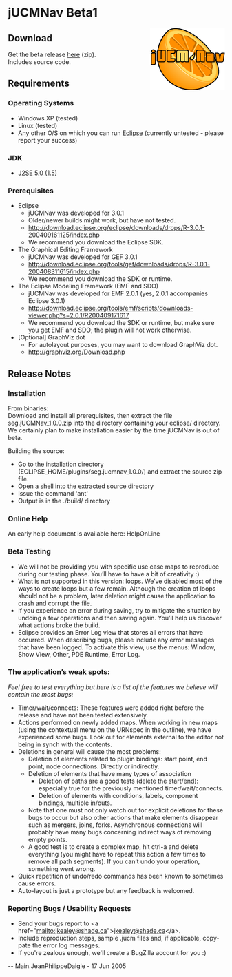 # jUCMNav Beta1

<img align= "right" src="img/LogoFinal.gif">

## Download

Get the beta release
[here](http://www.softwareengineering.ca/jucmnav/seg.jUCMNav_1.0.0_beta1.zip)
(zip).  
Includes source code.

## Requirements

### Operating Systems

  - Windows XP (tested)
  - Linux (tested)
  - Any other O/S on which you can run [Eclipse](http://www.eclipse.org)
    (currently untested - please report your success)

### JDK

  - [J2SE 5.0 (1.5)](http://java.sun.com/j2se/1.5.0/index.jsp)

### Prerequisites

  - Eclipse
      - jUCMNav was developed for 3.0.1
      - Older/newer builds might work, but have not tested.
      - <http://download.eclipse.org/eclipse/downloads/drops/R-3.0.1-200409161125/index.php>
      - We recommend you download the Eclipse SDK.
  - The Graphical Editing Framework
      - jUCMNav was developed for GEF 3.0.1
      - <http://download.eclipse.org/tools/gef/downloads/drops/R-3.0.1-200408311615/index.php>
      - We recommend you download the SDK or runtime.
  - The Eclipse Modeling Framework (EMF and SDO)
      - jUCMNav was developed for EMF 2.0.1 (yes, 2.0.1 accompanies
        Eclipse 3.0.1)
      - <http://download.eclipse.org/tools/emf/scripts/downloads-viewer.php?s=2.0.1/R200409171617>
      - We recommend you download the SDK or runtime, but make sure you
        get EMF and SDO; the plugin will not work otherwise.
  - \[Optional\] GraphViz dot
      - For autolayout purposes, you may want to download GraphViz dot.
      - <http://graphviz.org/Download.php>

## Release Notes

### Installation

From binaries:  
Download and install all prerequisites, then extract the file
seg.jUCMNav\_1.0.0.zip into the directory containing your eclipse/
directory. We certainly plan to make installation easier by the time
jUCMNav is out of beta.

Building the source:  

  - Go to the installation directory
    (ECLIPSE\_HOME/plugins/seg.jucmnav\_1.0.0/) and extract the source
    zip file.
  - Open a shell into the extracted source directory
  - Issue the command 'ant'
  - Output is in the ./build/ directory

### Online Help

An early help document is available here: HelpOnLine

### Beta Testing

  - We will not be providing you with specific use case maps to
    reproduce during our testing phase. You’ll have to have a bit of
    creativity :)
  - What is not supported in this version: loops. We’ve disabled most of
    the ways to create loops but a few remain. Although the creation of
    loops should not be a problem, later deletion might cause the
    application to crash and corrupt the file.
  - If you experience an error during saving, try to mitigate the
    situation by undoing a few operations and then saving again. You’ll
    help us discover what actions broke the build.
  - Eclipse provides an Error Log view that stores all errors that have
    occurred. When describing bugs, please include any error messages
    that have been logged. To activate this view, use the menus: Window,
    Show View, Other, PDE Runtime, Error Log.

### The application’s weak spots:

*Feel free to test everything but here is a list of the features we
believe will contain the most bugs:*

  - Timer/wait/connects: These features were added right before the
    release and have not been tested extensively.
  - Actions performed on newly added maps. When working in new maps
    (using the contextual menu on the URNspec in the outline), we have
    experienced some bugs. Look out for elements external to the editor
    not being in synch with the contents.
  - Deletions in general will cause the most problems:
      - Deletion of elements related to plugin bindings: start point,
        end point, node connections. Directly or indirectly.
      - Deletion of elements that have many types of association
          - Deletion of paths are a good tests (delete the start/end):
            especially true for the previously mentioned
            timer/wait/connects.
          - Deletion of elements with conditions, labels, component
            bindings, multiple in/outs.
      - Note that one must not only watch out for explicit deletions for
        these bugs to occur but also other actions that make elements
        disappear such as mergers, joins, forks. Asynchronous
        connections will probably have many bugs concerning indirect
        ways of removing empty points.
      - A good test is to create a complex map, hit ctrl-a and delete
        everything (you might have to repeat this action a few times to
        remove all path segments). If you can’t undo your operation,
        something went wrong.
  - Quick repetition of undo/redo commands has been known to sometimes
    cause errors.
  - Auto-layout is just a prototype but any feedback is welcomed.

### Reporting Bugs / Usability Requests

  - Send your bugs report to \<a
    href="[mailto:jkealey@shade.ca](mailto:jkealey@shade.ca)"\><jkealey@shade.ca>\</a\>.
  - Include reproduction steps, sample .jucm files and, if applicable,
    copy-pate the error log messages.
  - If you're zealous enough, we'll create a BugZilla account for you :)

\-- Main.JeanPhilippeDaigle - 17 Jun 2005
